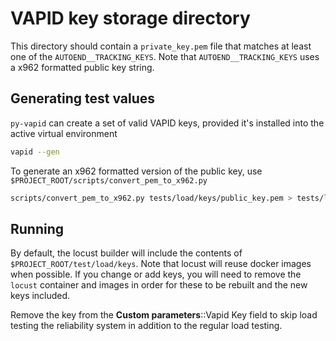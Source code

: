# VAPID key storage directory

This directory should contain a `private_key.pem` file that matches at
least one of the `AUTOEND__TRACKING_KEYS`. Note that
`AUTOEND__TRACKING_KEYS` uses a x962 formatted public key string.

## Generating test values

`py-vapid` can create a set of valid VAPID keys, provided it's installed into the active virtual environment

```bash
vapid --gen
```

To generate an x962 formatted version of the public key, use `$PROJECT_ROOT/scripts/convert_pem_to_x962.py`

```bash
scripts/convert_pem_to_x962.py tests/load/keys/public_key.pem > tests/load/keys/public_key.x962
```

## Running

By default, the locust builder will include the contents of `$PROJECT_ROOT/test/load/keys`.
Note that locust will reuse docker images when possible. If you change or add keys, you will need to remove the
`locust` container and images in order for these to be rebuilt and the new keys included.

Remove the key from the **Custom parameters**::Vapid Key field to skip load testing the reliability system in addition to the regular load testing.
